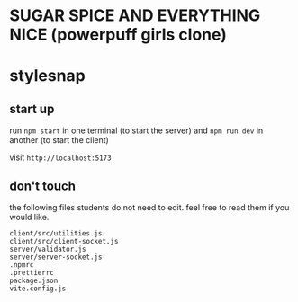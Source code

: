 # SUGAR SPICE AND EVERYTHING NICE (powerpuff girls clone)

# stylesnap

## start up

run `npm start` in one terminal (to start the server) and `npm run dev` in another (to start the client)

visit `http://localhost:5173`

## don't touch

the following files students do not need to edit. feel free to read them if you would like.

```
client/src/utilities.js
client/src/client-socket.js
server/validator.js
server/server-socket.js
.npmrc
.prettierrc
package.json
vite.config.js
```
